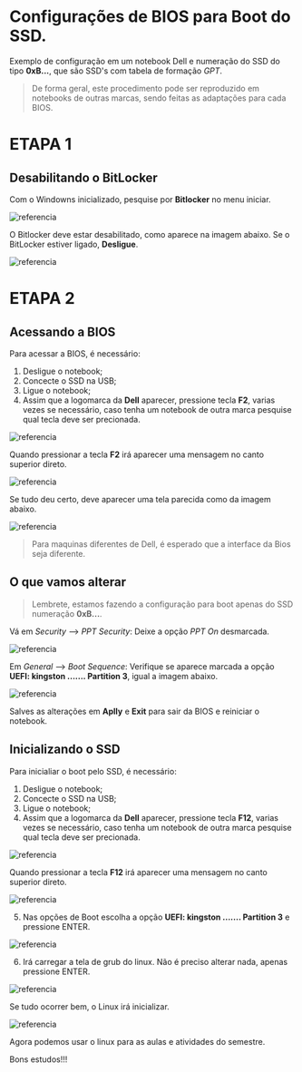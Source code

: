 # Configurações de BIOS para Boot do SSD.

Exemplo de configuração em um notebook Dell e numeração do SSD do tipo **0xB...**, que são SSD's com tabela de formação *GPT*.

>De forma geral, este procedimento pode ser reproduzido em notebooks de outras marcas, sendo feitas as adaptações para cada BIOS.

# ETAPA 1

## Desabilitando o BitLocker

Com o Windowns inicializado, pesquise por **Bitlocker** no menu iniciar. 

![referencia](img/bitlocker.png)

O Bitlocker deve estar desabilitado, como aparece na imagem abaixo. Se o BitLocker estiver ligado, **Desligue**.

![referencia](img/bitlocker1.png)
    
 # ETAPA 2

## Acessando a BIOS

Para acessar a BIOS, é necessário:

1. Desligue o notebook;
2. Concecte o SSD na USB;
3. Ligue o notebook;
4. Assim que a logomarca da **Dell** aparecer, pressione tecla **F2**, varias vezes se necessário, caso tenha um notebook de outra marca pesquise qual tecla deve ser precionada.

![referencia](img/bootdell.png)

Quando pressionar a tecla **F2** irá aparecer uma mensagem no canto superior direto. 

![referencia](img/bootdellf2.png)


Se tudo deu certo, deve aparecer uma tela parecida como da imagem abaixo.

![referencia](img/bios.png)

> Para maquinas diferentes de Dell, é esperado que a interface da Bios seja diferente.

## O que vamos alterar

>Lembrete, estamos fazendo a configuração para boot apenas do SSD numeração **0xB...**.

Vá em *Security* --> *PPT Security*: Deixe a opção *PPT On* desmarcada.

![referencia](img/bootdell-PPT.png)

Em *General* --> *Boot Sequence*: Verifique se aparece marcada a opção **UEFI: kingston ....... Partition 3**, igual a imagem abaixo.  

![referencia](img/bootdell-general.png)

Salves as alterações em **Aplly** e **Exit** para sair da BIOS e reiniciar o notebook. 


## Inicializando o SSD

Para inicialiar o boot pelo SSD, é necessário:

1. Desligue o notebook;
2. Concecte o SSD na USB;
3. Ligue o notebook;
4. Assim que a logomarca da **Dell** aparecer, pressione tecla **F12**, varias vezes se necessário, caso tenha um notebook de outra marca pesquise qual tecla deve ser precionada.

![referencia](img/bootdell.png)

Quando pressionar a tecla **F12** irá aparecer uma mensagem no canto superior direto. 

![referencia](img/bootdellf12.png)

5. Nas opções de Boot escolha a opção **UEFI: kingston ....... Partition 3** e pressione ENTER. 

![referencia](img/bootdellf12-particion3.png)

6. Irá carregar a tela de grub do linux. Não é preciso alterar nada, apenas pressione ENTER. 

![referencia](img/bootdell-grub.png)


Se tudo ocorrer bem, o Linux irá inicializar.

![referencia](img/bootdell-ubuntu.png)


Agora podemos usar o linux para as aulas e atividades do semestre.


Bons estudos!!!
